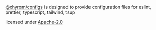 [@xhyrom/configs](https://github.com/xhyrom/things/blob/main/packages/configs) is designed to provide configuration files for eslint, prettier, typescript, tailwind, tsup

licensed under [Apache-2.0](https://github.com/xhyrom/things/blob/main/packages/configs/LICENSE)
